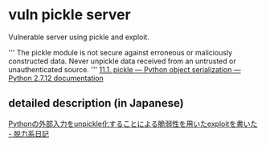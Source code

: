 # vuln pickle server
Vulnerable server using pickle and exploit.

'''
The pickle module is not secure against erroneous or maliciously constructed data.
Never unpickle data received from an untrusted or unauthenticated source.
'''
[11.1. pickle — Python object serialization — Python 2.7.12 documentation](https://docs.python.org/2/library/pickle.html?highlight=pickles)

## detailed description (in Japanese)
[Pythonの外部入力をunpickle化することによる脆弱性を用いたexploitを書いた - 脱力系日記](http://tkmr.hatenablog.com/entry/2015/08/02/151418)

